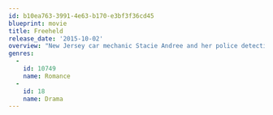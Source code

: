 ```yaml
---
id: b10ea763-3991-4e63-b170-e3bf3f36cd45
blueprint: movie
title: Freeheld
release_date: '2015-10-02'
overview: "New Jersey car mechanic Stacie Andree and her police detective girlfriend Laurel Hester both battle to secure Hester's pension benefits after she was diagnosed with a terminal illness."
genres:
  -
    id: 10749
    name: Romance
  -
    id: 18
    name: Drama
---
```

